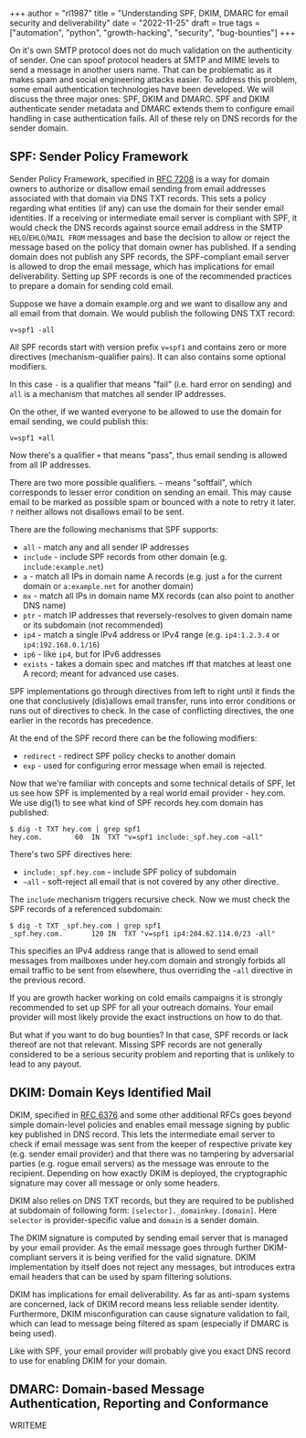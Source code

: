 +++
author = "rl1987"
title = "Understanding SPF, DKIM, DMARC for email security and deliverability"
date = "2022-11-25"
draft = true
tags = ["automation", "python", "growth-hacking", "security", "bug-bounties"]
+++

On it's own SMTP protocol does not do much validation on the authenticity of sender.
One can spoof protocol headers at SMTP and MIME levels to send a message in another
users name. That can be problematic as it makes spam and social engineering attacks 
easier. To address this problem, some email authentication technologies have been
developed. We will discuss the three major ones: SPF, DKIM and DMARC. SPF and DKIM
authenticate sender metadata and DMARC extends them to configure email handling
in case authentication fails. All of these rely on DNS records for the sender domain.

SPF: Sender Policy Framework
----------------------------

Sender Policy Framework, specified in [RFC 7208](https://www.rfc-editor.org/rfc/rfc7208)
is a way for domain owners to authorize or disallow email sending from email addresses
associated with that domain via DNS TXT records. This sets a policy regarding what entities
(if any) can use the domain for their sender email identities. If a receiving or intermediate email
server is compliant with SPF, it would check the DNS records against source email address
in the SMTP `HELO`/`EHLO`/`MAIL FROM` messages and base the decision to allow or reject 
the message based on the policy that domain owner has published. If a sending domain does
not publish any SPF records, the SPF-compliant email server is allowed to drop the email
message, which has implications for email deliverability. Setting up SPF records is one
of the recommended practices to prepare a domain for sending cold email.

Suppose we have a domain example.org and we want to disallow any and all email from that
domain. We would publish the following DNS TXT record:

```
v=spf1 -all
```

All SPF records start with version prefix `v=spf1` and contains zero or more 
directives (mechanism-qualifier pairs). It can also contains some optional modifiers.

In this case `-` is a qualifier that means "fail" (i.e. hard error on sending) and `all` 
is a mechanism that matches all sender IP addresses.

On the other, if we wanted everyone to be allowed to use the domain for email sending,
we could publish this:

```
v=spf1 +all
```

Now there's a qualifier `+` that means "pass", thus email sending is allowed from all
IP addresses.

There are two more possible qualifiers. `~` means "softfail", which corresponds to lesser
error condition on sending an email. This may cause email to be marked as possible spam
or bounced with a note to retry it later. `?` neither allows not disallows email to be
sent.

There are the following mechanisms that SPF supports:

* `all` - match any and all sender IP addresses
* `include` - include SPF records from other domain (e.g. `include:example.net`)
* `a` - match all IPs in domain name A records (e.g. just `a` for the current domain or
`a:example.net` for another domain)
* `mx` - match all IPs in domain name MX records (can also point to another DNS name)
* `ptr` - match IP addresses that reversely-resolves to given domain name or its subdomain 
(not recommended)
* `ip4` - match a single IPv4 address or IPv4 range (e.g. `ip4:1.2.3.4` or `ip4:192.168.0.1/16`)
* `ip6` - like `ip4`, but for IPv6 addresses
* `exists` - takes a domain spec and matches iff that matches at least one A record; meant 
for advanced use cases.

SPF implementations go through directives from left to right until it finds the one
that conclusively (dis)allows email transfer, runs into error conditions or runs out
of directives to check. In the case of conflicting directives, the one earlier in the
records has precedence.

At the end of the SPF record there can be the following modifiers:

* `redirect` - redirect SPF policy checks to another domain
* `exp` - used for configuring error message when email is rejected.

Now that we're familiar with concepts and some technical details of SPF, let us see
how SPF is implemented by a real world email provider - hey.com. We use dig(1)
to see what kind of SPF records hey.com domain has published:

```
$ dig -t TXT hey.com | grep spf1
hey.com.		60	IN	TXT	"v=spf1 include:_spf.hey.com ~all"
```

There's two SPF directives here:

* `include:_spf.hey.com` - include SPF policy of subdomain
* `~all` - soft-reject all email that is not covered by any other directive.

The `include` mechanism triggers recursive check. Now we must check the SPF records
of a referenced subdomain:

```
$ dig -t TXT _spf.hey.com | grep spf1
_spf.hey.com.		120	IN	TXT	"v=spf1 ip4:204.62.114.0/23 -all"
```

This specifies an IPv4 address range that is allowed to send email messages
from mailboxes under hey.com domain and strongly forbids all email traffic
to be sent from elsewhere, thus overriding the `~all` directive in the previous
record.

If you are growth hacker working on cold emails campaigns it is strongly
recommended to set up SPF for all your outreach domains. Your email provider
will most likely provide the exact instructions on how to do that.

But what if you want to do bug bounties? In that case, SPF records or lack
thereof are not that relevant. Missing SPF records are not generally considered
to be a serious security problem and reporting that is unlikely to lead to any
payout.

DKIM: Domain Keys Identified Mail
---------------------------------

DKIM, specified in [RFC 6376](https://www.rfc-editor.org/rfc/rfc6376) and some
other additional RFCs goes beyond simple domain-level policies and enables 
email message signing by public key published in DNS record. This lets the
intermediate email server to check if email message was sent from the
keeper of respective private key (e.g. sender email provider) and that there 
was no tampering by adversarial parties (e.g. rogue email servers) as the 
message was enroute to the recipient. Depending on how exactly DKIM is deployed,
the cryptographic signature may cover all message or only some headers.

DKIM also relies on DNS TXT records, but they are required to be published
at subdomain of following form: `[selector]._domainkey.[domain]`. Here
`selector` is provider-specific value and `domain` is a sender domain.

The DKIM signature is computed by sending email server that is managed
by your email provider. As the email message goes through further 
DKIM-compliant servers it is being verified for the valid signature. 
DKIM implementation by itself does not reject any messages, but introduces 
extra email headers that can be used by spam filtering solutions. 

DKIM has implications for email deliverability. As far as anti-spam systems
are concerned, lack of DKIM record means less reliable sender identity.
Furthermore, DKIM misconfiguration can cause signature validation to fail,
which can lead to message being filtered as spam (especially if DMARC is 
being used).

Like with SPF, your email provider will probably give you exact DNS
record to use for enabling DKIM for your domain.

DMARC: Domain-based Message Authentication, Reporting and Conformance
---------------------------------------------------------------------

WRITEME
